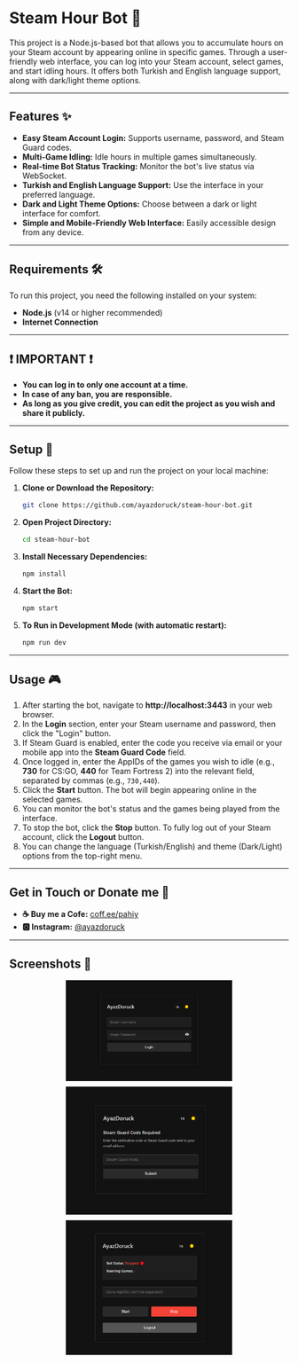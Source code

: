 # Steam Hour Bot 🤖

This project is a Node.js-based bot that allows you to accumulate hours on your Steam account by appearing online in specific games. Through a user-friendly web interface, you can log into your Steam account, select games, and start idling hours. It offers both Turkish and English language support, along with dark/light theme options.

---

## Features ✨

* **Easy Steam Account Login:** Supports username, password, and Steam Guard codes.
* **Multi-Game Idling:** Idle hours in multiple games simultaneously.
* **Real-time Bot Status Tracking:** Monitor the bot's live status via WebSocket.
* **Turkish and English Language Support:** Use the interface in your preferred language.
* **Dark and Light Theme Options:** Choose between a dark or light interface for comfort.
* **Simple and Mobile-Friendly Web Interface:** Easily accessible design from any device.

---

## Requirements 🛠️

To run this project, you need the following installed on your system:

* **Node.js** (v14 or higher recommended)
* **Internet Connection**

---
## ❗ IMPORTANT ❗


* **You can log in to only one account at a time.**
* **In case of any ban, you are responsible.**
* **As long as you give credit, you can edit the project as you wish and share it publicly.**


---

## Setup 🚀

Follow these steps to set up and run the project on your local machine:

1.  **Clone or Download the Repository:**
    ```bash
    git clone https://github.com/ayazdoruck/steam-hour-bot.git
    ```
2.  **Open Project Directory:**
    ```bash
    cd steam-hour-bot
    ```

3.  **Install Necessary Dependencies:**
    ```bash
    npm install
    ```

4.  **Start the Bot:**
    ```bash
    npm start
    ```

5.  **To Run in Development Mode (with automatic restart):**
    ```bash
    npm run dev
    ```

---

## Usage 🎮

1.  After starting the bot, navigate to **http://localhost:3443** in your web browser.
2.  In the **Login** section, enter your Steam username and password, then click the "Login" button.
3.  If Steam Guard is enabled, enter the code you receive via email or your mobile app into the **Steam Guard Code** field.
4.  Once logged in, enter the AppIDs of the games you wish to idle (e.g., **730** for CS:GO, **440** for Team Fortress 2) into the relevant field, separated by commas (e.g., `730,440`).
5.  Click the **Start** button. The bot will begin appearing online in the selected games.
6.  You can monitor the bot's status and the games being played from the interface.
7.  To stop the bot, click the **Stop** button. To fully log out of your Steam account, click the **Logout** button.
8.  You can change the language (Turkish/English) and theme (Dark/Light) options from the top-right menu.

---
## Get in Touch or Donate me 📧

* **☕ Buy me a Cofe:** [coff.ee/pahiy](https://coff.ee/pahiy)
* **🅾 Instagram:** [@ayazdoruck](https://www.instagram.com/ayazdoruck/)

---
## Screenshots 📸

<div style="display:flex; flex-wrap:wrap; justify-content:center; gap:10px;">
    <img src="screenshots/sc1.png" alt="Login Page" width="300">
    <img src="screenshots/sc3.png" alt="Login Page2" width="300">
    <img src="screenshots/sc2.png" alt="Home Page" width="300">
</div>
